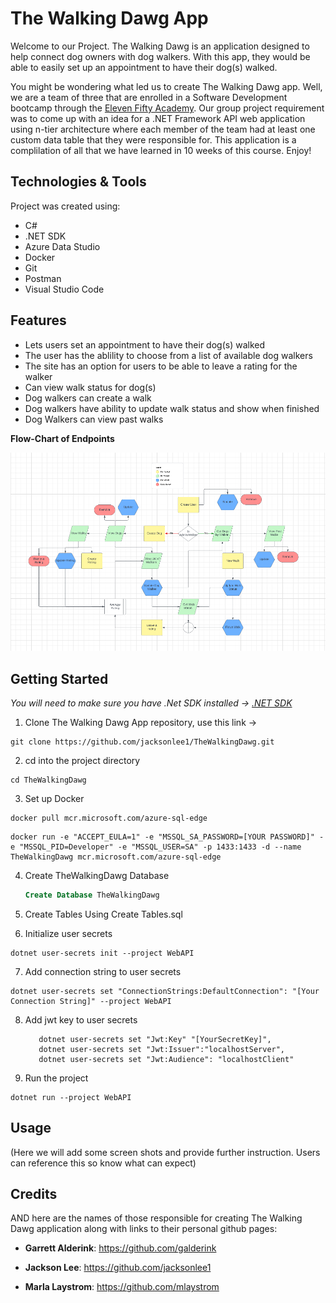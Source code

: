 # **The Walking Dawg App**


Welcome to our Project. The Walking Dawg is an application designed to help connect dog owners with dog walkers. With this app, they would be able to easily set up an appointment to have their dog(s) walked. 


 You might be wondering what led us to create The Walking Dawg app. Well, we are a team of three that are enrolled in a Software Development bootcamp through the [Eleven Fifty Academy](https://www.elevenfifty.org/). Our group project requirement was to come up with an idea for a .NET Framework API web application using n-tier architecture where each member of the team  had at least one custom data table that they were responsible for. This application is a complilation of all that we have learned in 10 weeks of this course.  Enjoy! 

## Technologies & Tools
Project was created using:

- C#
- .NET SDK
- Azure Data Studio
- Docker
- Git
- Postman
- Visual Studio Code

## Features
- Lets users set an appointment to have their dog(s) walked
- The user has the ablility to choose from a list of available dog walkers
- The site has an option for users to be able to leave a rating for the walker
- Can view walk status for dog(s)
- Dog walkers can create a walk
- Dog walkers have ability to update walk status and show when finished
- Dog Walkers can view past walks

**Flow-Chart of Endpoints**

![The Walking Dawg Endpoints](./Assets/twdEndPoints.png)


## Getting Started
*You will need to make sure you have .Net SDK installed -> [.NET SDK](https://dotnet.microsoft.com/download)*


1. Clone The Walking Dawg App repository, use this link ->

```shell
git clone https://github.com/jacksonlee1/TheWalkingDawg.git
```
2. cd into the project directory

```shell
cd TheWalkingDawg
```

3. Set up Docker

```shell
docker pull mcr.microsoft.com/azure-sql-edge
```
```shell
docker run -e "ACCEPT_EULA=1" -e "MSSQL_SA_PASSWORD=[YOUR PASSWORD]" -e "MSSQL_PID=Developer" -e "MSSQL_USER=SA" -p 1433:1433 -d --name TheWalkingDawg mcr.microsoft.com/azure-sql-edge
```
4. Create TheWalkingDawg Database
    ```Sql
    Create Database TheWalkingDawg
    ```
5. Create Tables Using Create Tables.sql

6. Initialize user secrets
```shell
dotnet user-secrets init --project WebAPI
```
7. Add connection string to user secrets
```shell
dotnet user-secrets set "ConnectionStrings:DefaultConnection": "[Your Connection String]" --project WebAPI
``` 
8. Add jwt key to user secrets 
     ```shell
        dotnet user-secrets set "Jwt:Key" "[YourSecretKey]",
        dotnet user-secrets set "Jwt:Issuer":"localhostServer",
        dotnet user-secrets set "Jwt:Audience": "localhostClient"
      ```
9. Run the project
```shell
dotnet run --project WebAPI
``` 




## Usage
(Here we will add some screen shots and provide further instruction. Users can reference this so know what can expect)

## Credits 

AND here are the names of those responsible for creating The Walking Dawg application along with links to their personal github pages:


 - **Garrett Alderink**: https://github.com/galderink
 
 - **Jackson Lee**: https://github.com/jacksonlee1
 
 - **Marla Laystrom**: https://github.com/mlaystrom
 